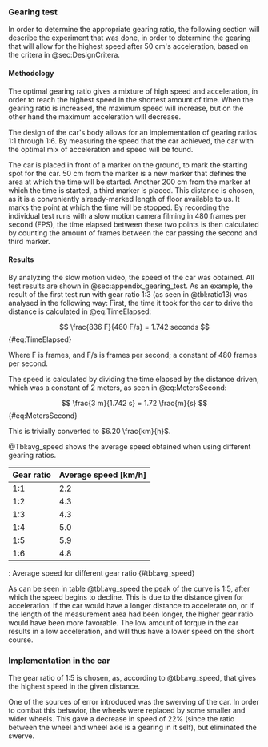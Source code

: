 ### Gearing test
In order to determine the appropriate gearing ratio, the following section will describe the experiment that was done, in order to determine the gearing that will allow for the highest speed after 50 cm's acceleration, based on the critera in @sec:DesignCritera.

#### Methodology
The optimal gearing ratio gives a mixture of high speed and acceleration, in order to reach the highest speed in the shortest amount of time.
When the gearing ratio is increased, the maximum speed will increase, but on the other hand the maximum acceleration will decrease.

The design of the car's body allows for an implementation of gearing ratios 1:1 through 1:6.
By measuring the speed that the car achieved, the car with the optimal mix of acceleration and speed will be found.

The car is placed in front of a marker on the ground, to mark the starting spot for the car. 
50 cm from the marker is a new marker that defines the area at which the time will be started.
Another 200 cm from the marker at which the time is started, a third marker is placed.
This distance is chosen, as it is a conveniently already-marked length of floor available to us. 
It marks the point at which the time will be stopped.
By recording the individual test runs with a slow motion camera filming in 480 frames per second (FPS), the time elapsed between these two points is then calculated by counting the amount of frames between the car passing the second and third marker.

#### Results
By analyzing the slow motion video, the speed of the car was obtained. All test results are shown in @sec:appendix_gearing_test.
As an example, the result of the first test run with gear ratio 1:3 (as seen in @tbl:ratio13) was analysed in the following way:
First, the time it took for the car to drive the distance is calculated in @eq:TimeElapsed:

$$ \frac{836 F}{480 F/s} = 1.742 seconds $$ {#eq:TimeElapsed}

Where F is frames, and F/s is frames per second; a constant of 480 frames per second.

The speed is calculated by dividing the time elapsed by the distance driven, which was a constant of 2 meters, as seen in @eq:MetersSecond:

$$ \frac{3 m}{1.742 s} = 1.72 \frac{m}{s} $$ {#eq:MetersSecond}

This is trivially converted to $6.20 \frac{km}{h}$.

@Tbl:avg_speed shows the average speed obtained when using different gearing ratios.

| Gear ratio | Average speed [km/h] |
| ---------- | -------------------------------- |
| 1:1        | 2.2                              |
| 1:2        | 4.3                              |
| 1:3        | 4.3                              |
| 1:4        | 5.0                              |
| 1:5        | 5.9                              |
| 1:6        | 4.8                              |

: Average speed for different gear ratio {#tbl:avg_speed}

As can be seen in table @tbl:avg_speed the peak of the curve is 1:5, after which the speed begins to decline.
This is due to the distance given for acceleration.
If the car would have a longer distance to accelerate on, or if the length of the measurement area had been longer, the higher gear ratio would have been more favorable.
The low amount of torque in the car results in a low acceleration, and will thus have a lower speed on the short course.

### Implementation in the car
The gear ratio of 1:5 is chosen, as, according to @tbl:avg_speed, that gives the highest speed in the given distance.

One of the sources of error introduced was the swerving of the car.
In order to combat this behavior, the wheels were replaced by some smaller and wider wheels.
This gave a decrease in speed of 22% (since the ratio between the wheel and wheel axle is a gearing in it self), but eliminated the swerve.
